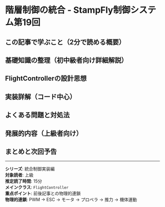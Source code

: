 # 階層制御の統合 - StampFly制御システム第19回

## この記事で学ぶこと（2分で読める概要）

## 基礎知識の整理（初中級者向け詳細解説）

## FlightControllerの設計思想

## 実装詳解（コード中心）

## よくある問題と対処法

## 発展的内容（上級者向け）

## まとめと次回予告

---

**シリーズ**: 統合制御実装編  
**対象読者**: 上級  
**推定読了時間**: 15分  
**メインクラス**: `FlightController`  
**重点ポイント**: 前後記事との物理的連鎖  
**物理的連鎖**: PWM → ESC → モータ → プロペラ → 推力 → 機体運動
